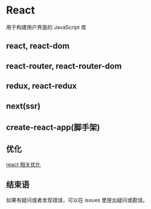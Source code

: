 # React

用于构建用户界面的 JavaScript 库

## react, react-dom

## react-router, react-router-dom

## redux, react-redux

## next(ssr)

## create-react-app(脚手架)

## 优化

<a href="./optimization_react.md" >react 相关优化</a>


## 结束语

如果有疑问或者发现错误，可以在 issues 里提出疑问或勘误。